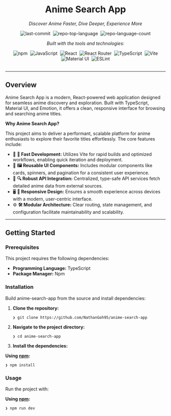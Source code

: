 <div class="border border-border rounded-lg bg-background p-6 shadow-sm">
   <div class="prose prose-sm md:prose-base lg:prose-lg max-w-none prose-headings:font-bold prose-a:text-blue-600" style="user-select: none;">
      <div id="top" class="">
         <div align="center" class="text-center">
            <h1>Anime Search App</h1>
            <p><em>Discover Anime Faster, Dive Deeper, Experience More</em></p>
            <img alt="last-commit" src="https://img.shields.io/github/last-commit/NathanGoh95/anime-search-app?style=flat&amp;logo=git&amp;logoColor=white&amp;color=0080ff" class="inline-block mx-1" style="margin: 0px 2px;">
            <img alt="repo-top-language" src="https://img.shields.io/github/languages/top/NathanGoh95/anime-search-app?style=flat&amp;color=0080ff" class="inline-block mx-1" style="margin: 0px 2px;">
            <img alt="repo-language-count" src="https://img.shields.io/github/languages/count/NathanGoh95/anime-search-app?style=flat&amp;color=0080ff" class="inline-block mx-1" style="margin: 0px 2px;">
            <p><em>Built with the tools and technologies:</em></p>
            <img alt="npm" src="https://img.shields.io/badge/npm-CB3837.svg?style=flat&amp;logo=npm&amp;logoColor=white" class="inline-block mx-1" style="margin: 0px 2px;">
            <img alt="JavaScript" src="https://img.shields.io/badge/JavaScript-F7DF1E.svg?style=flat&amp;logo=JavaScript&amp;logoColor=black" class="inline-block mx-1" style="margin: 0px 2px;">
            <img alt="React" src="https://img.shields.io/badge/React-61DAFB.svg?style=flat&amp;logo=React&amp;logoColor=black" class="inline-block mx-1" style="margin: 0px 2px;">
												<img alt="React Router" src="https://img.shields.io/badge/ReactRouter-ca4245.svg?style=flat&logo=reactrouter&logoColor=white" class="inline-block mx-1" style="margin: 0px 2px;">
            <img alt="TypeScript" src="https://img.shields.io/badge/TypeScript-3178C6.svg?style=flat&amp;logo=TypeScript&amp;logoColor=white" class="inline-block mx-1" style="margin: 0px 2px;">
            <img alt="Vite" src="https://img.shields.io/badge/Vite-646CFF.svg?style=flat&amp;logo=Vite&amp;logoColor=white" class="inline-block mx-1" style="margin: 0px 2px;">
												<img alt="Material UI" src="https://img.shields.io/badge/MaterialUI-007FFF.svg?style=flat&logo=mui&logoColor=white" class="inline-block mx-1" style="margin: 0px 2px;">
            <img alt="ESLint" src="https://img.shields.io/badge/ESLint-4B32C3.svg?style=flat&amp;logo=ESLint&amp;logoColor=white" class="inline-block mx-1" style="margin: 0px 2px;">
         </div>
         <br>
         <hr>
         <h2>Overview</h2>
         <p>Anime Search App is a modern, React-powered web application designed for seamless anime discovery and exploration. Built with TypeScript, Material UI, and Emotion, it offers a clean, responsive interface for browsing and searching anime titles.</p>
         <p><strong>Why Anime Search App?</strong></p>
         <p>This project aims to deliver a performant, scalable platform for anime enthusiasts to explore their favorite titles effortlessly. The core features include:</p>
         <ul class="list-disc pl-4 my-0">
            <li class="my-0">🧩 <strong>🚀 Fast Development:</strong> Utilizes Vite for rapid builds and optimized workflows, enabling quick iteration and deployment.</li>
            <li class="my-0">🎨 <strong>🖼️ Reusable UI Components:</strong> Includes modular components like cards, spinners, and pagination for a consistent user experience.</li>
            <li class="my-0">🔗 <strong>🔍 Robust API Integration:</strong> Centralized, type-safe API services fetch detailed anime data from external sources.</li>
            <li class="my-0">🖥️ <strong>📱 Responsive Design:</strong> Ensures a smooth experience across devices with a modern, user-centric interface.</li>
            <li class="my-0">⚙️ <strong>🛠️ Modular Architecture:</strong> Clear routing, state management, and configuration facilitate maintainability and scalability.</li>
         </ul>
         <hr>
         <h2>Getting Started</h2>
         <h3>Prerequisites</h3>
         <p>This project requires the following dependencies:</p>
         <ul class="list-disc pl-4 my-0">
            <li class="my-0"><strong>Programming Language:</strong> TypeScript</li>
            <li class="my-0"><strong>Package Manager:</strong> Npm</li>
         </ul>
         <h3>Installation</h3>
         <p>Build anime-search-app from the source and install dependencies:</p>
         <ol>
            <li class="my-0">
               <p><strong>Clone the repository:</strong></p>
               <pre><code class="language-sh">❯ git clone https://github.com/NathanGoh95/anime-search-app
</code></pre>
            </li>
            <li class="my-0">
               <p><strong>Navigate to the project directory:</strong></p>
               <pre><code class="language-sh">❯ cd anime-search-app
</code></pre>
            </li>
            <li class="my-0">
               <p><strong>Install the dependencies:</strong></p>
            </li>
         </ol>
         <p><strong>Using <a href="https://www.npmjs.com/">npm</a>:</strong></p>
         <pre><code class="language-sh">❯ npm install
</code></pre>
         <h3>Usage</h3>
         <p>Run the project with:</p>
         <p><strong>Using <a href="https://www.npmjs.com/">npm</a>:</strong></p>
         <pre><code class="language-sh">❯ npm run dev</code></pre>
      </div>
   </div>
</div>
